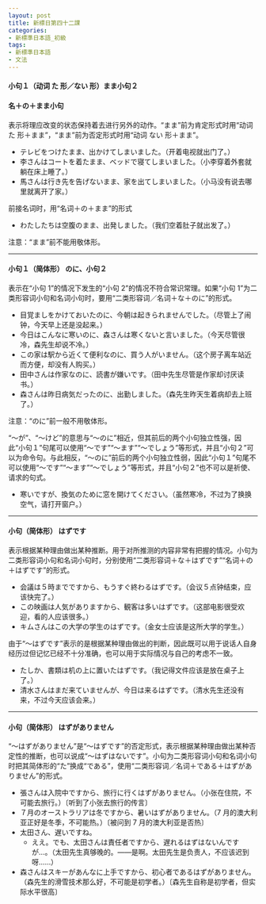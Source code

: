 ```yaml
---
layout: post
title: 新標日第四十二課
categories:
- 新標準日本語_初級
tags:
- 新標準日本語
- 文法
---
```

#### 小句１（动词 た 形／ない 形）まま小句２
#### 名＋の＋まま小句　
表示将理应改变的状态保持着去进行另外的动作。“まま”前为肯定形式时用“动词 た 形＋まま”，“まま”前为否定形式时用“动词 ない 形＋まま”。

* テレビをつけたまま、出かけてしまいました。（开着电视就出门了。）
* 李さんはコートを着たまま、ベッドで寝てしまいました。（小李穿着外套就躺在床上睡了。）
* 馬さんは行き先を告げないまま、家を出てしまいました。（小马没有说去哪里就离开了家。）

前接名词时，用“名词＋の＋まま”的形式
* わたしたちは空腹のまま、出発しました。（我们空着肚子就出发了。）

注意：“まま”前不能用敬体形。

---
#### 小句１（简体形） のに、小句２
表示在“小句 1”的情况下发生的“小句 2”的情况不符合常识常理。如果“小句 1”为二类形容词小句和名词小句时，要用“二类形容词／名词＋な＋のに”的形式。

* 目覚ましをかけておいたのに、今朝は起きられませんでした。（尽管上了闹钟，今天早上还是没起来。）
* 今日はこんなに寒いのに、森さんは寒くないと言いました。（今天尽管很冷，森先生却说不冷。）
* この家は駅から近くて便利なのに、買う人がいません。（这个房子离车站近而方便，却没有人购买。）
* 田中さんは作家なのに、読書が嫌いです。（田中先生尽管是作家却讨厌读书。）
* 森さんは昨日病気だったのに、出勤しました。（森先生昨天生着病却去上班了。）

注意：“のに”前一般不用敬体形。

“〜が”、“〜けど”的意思与“〜のに”相近，但其前后的两个小句独立性强，因此“小句１”句尾可以使用“〜です”“〜ます”“〜でしょう”等形式，并且“小句２”可以为命令句。与此相反，“〜のに”前后的两个小句独立性弱，因此“小句１”句尾不可以使用“〜です”“〜ます”“〜でしょう”等形式，并且“小句２”也不可以是祈使、请求的句式。

* 寒いですが、換気のために窓を開けてください。（虽然寒冷，不过为了换换空气，请打开窗户。）

---
#### 小句（简体形） はずです
表示根据某种理由做出某种推断。用于对所推测的内容非常有把握的情况。小句为二类形容词小句和名词小句时，分别使用“二类形容词＋な＋はずです”“名词＋の＋はずです”的形式。

* 会議は５時までですから、もうすぐ終わるはずです。（会议５点钟结束，应该快完了。）
* この映画は人気がありますから、観客は多いはずです。（这部电影很受欢迎，看的人应该很多。）
* キムさんはこの大学の学生のはずです。（金女士应该是这所大学的学生。）

由于“〜はずです”表示的是根据某种理由做出的判断，因此既可以用于说话人自身经历过但记忆已经不十分准确，也可以用于实际情况与自己的考虑不一致。

* たしか、書類は机の上に置いたはずです。（我记得文件应该是放在桌子上了。）
* 清水さんはまだ来ていませんが、今日は来るはずです。（清水先生还没有来，不过今天应该会来。）

---
#### 小句（简体形） はずがありません
“〜はずがありません”是“〜はずです”的否定形式，表示根据某种理由做出某种否定性的推断，也可以说成“〜はずはないです”。小句为二类形容词小句和名词小句时把其简体形的“た”换成“である”，使用“二类形容词／名词＋である＋はずがありません”的形式。

* 張さんは入院中ですから、旅行に行くはずがありません。（小张在住院，不可能去旅行。）〔听到了小张去旅行的传言〕
* ７月のオーストラリアは冬ですから、暑いはずがありません。（7 月的澳大利亚正好是冬季，不可能热。）〔被问到 7 月的澳大利亚是否热〕
* 太田さん、遅いですね。
	* ええ。でも、太田さんは責任者ですから、遅れるはずはないんですが…。（太田先生真够晚的。——是啊。太田先生是负责人，不应该迟到呀……）
* 森さんはスキーがあんなに上手ですから、初心者であるはずがありません。（森先生的滑雪技术那么好，不可能是初学者。）〔森先生自称是初学者，但实际水平很高〕